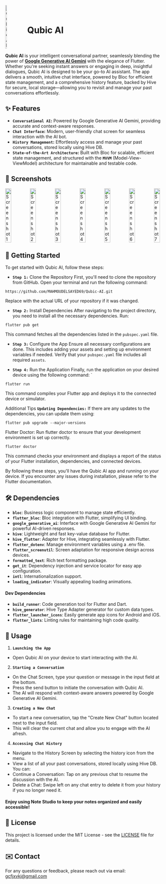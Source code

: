<div style="display: flex; align-items: center;">
 <img src="https://github.com/user-attachments/assets/7a182490-7e90-4083-930e-62d1f45c66d4" alt="Qubic AI" style="width: 10%; margin-right: 20px;">
  <h1>Qubic AI</h1>
</div>

**Qubic AI** is your intelligent conversational partner, seamlessly blending the power of [**Google Generative AI Gemini**](https://developers.generativeai.google/) with the elegance of Flutter. Whether you're seeking instant answers or engaging in deep, insightful dialogues, Qubic AI is designed to be your go-to AI assistant. The app delivers a smooth, intuitive chat interface, powered by Bloc for efficient state management, and a comprehensive history feature, backed by Hive for secure, local storage—allowing you to revisit and manage your past conversations effortlessly.
## ✨ Features

- **`Conversational AI`:** Powered by Google Generative AI Gemini, providing accurate and context-aware responses.
- **`Chat Interface`:** Modern, user-friendly chat screen for seamless interaction with the AI bot.
- **`History Management`:** Effortlessly access and manage your past conversations, stored locally using Hive DB.
- **`State-of-the-Art Architecture`:** Built with Bloc for scalable, efficient state management, and structured with the **`MVVM`** (Model-View-ViewModel) architecture for maintainable and testable code.


## 📱 Screenshots
<div style="display: flex; justify-content: space-between;">
  
  <img src="https://github.com/user-attachments/assets/66df802c-4500-44c7-8a35-5047da9db25b" alt="Screenshot 1" style="width: 24%;"/>
  <img src="https://github.com/user-attachments/assets/893a3a3b-0a88-4a44-8eba-0ebce4bb8503" alt="Screenshot 2" style="width: 24%;"/>
  <img src="https://github.com/user-attachments/assets/99432f04-3e82-4f72-b9b1-314df3d19e35" alt="Screenshot 3" style="width: 24%;"/>
  <img src="https://github.com/user-attachments/assets/8df971c4-a349-45b4-af49-5d45806fa7ae" alt="Screenshot 4" style="width: 24%;"/>
  <img src="https://github.com/user-attachments/assets/981aa5c3-5c81-4858-a7cc-98e51aeba3ef" alt="Screenshot 5" style="width: 24%;"/>
  <img src="https://github.com/user-attachments/assets/f56ab606-5658-45b7-af06-f3339b44e425" alt="Screenshot 6" style="width: 24%;"/>
  <img src="https://github.com/user-attachments/assets/9c463e01-4ac6-40d7-8dd7-deb480270194" alt="Screenshot 7" style="width: 24%;"/>
</div>

 
## 🚀 Getting Started

To get started with Qubic AI, follow these steps:

- **`Step 1:`** Clone the Repository
First, you'll need to clone the repository from GitHub. Open your terminal and run the following command:
```
https://github.com/MAHMOUDELSAYED69/Qubic-AI.git
```
Replace <repository-url> with the actual URL of your repository if it was changed.

- **`Step 2:`** Install Dependencies
After navigating to the project directory, you need to install all the necessary dependencies. Run:
```
flutter pub get
```
This command fetches all the dependencies listed in the `pubspec.yaml` file.

- **`Step 3:`** Configure the App
Ensure all necessary configurations are done. This includes adding your assets and setting up environment variables if needed. Verify that your `pubspec.yaml` file includes all required `assets`.

- **`Step 4:`** Run the Application
Finally, run the application on your desired device using the following command:
`
```
flutter run
```
This command compiles your Flutter app and deploys it to the connected device or simulator.

Additional Tips
**`Updating Dependencies:`** If there are any updates to the dependencies, you can update them using:
```
flutter pub upgrade --major-versions
```
Flutter Doctor: Run flutter doctor to ensure that your development environment is set up correctly.
```
flutter doctor
```
This command checks your environment and displays a report of the status of your Flutter installation, dependencies, and connected devices.

By following these steps, you'll have the Qubic AI app and running on your device. If you encounter any issues during installation, please refer to the Flutter documentation.

## 🛠 Dependencies
- **`bloc`**: Business logic component to manage state efficiently.
- **`flutter_bloc`**: Bloc integration with Flutter, simplifying UI binding.
- **`google_generative_ai`**: Interface with Google Generative AI Gemini for powerful AI-driven responses.
- **`hive`**: Lightweight and fast key-value database for Flutter.
- **`hive_flutter`**: Adapter for Hive, integrating seamlessly with Flutter.
- **`flutter_dotenv`**: Manage environment variables using a .env file.
- **`flutter_screenutil`**: Screen adaptation for responsive design across devices.
- **`formatted_text`**: Rich text formatting package.
- **`get_it`**: Dependency injection and service locator for easy app configuration.
- **`intl`**: Internationalization support.
- **`loading_indicator`**: Visually appealing loading animations.
#### Dev Dependencies
- **`build_runner`**: Code generation tool for Flutter and Dart.
- **`hive_generator`**: Hive Type Adapter generator for custom data types.
- **`flutter_launcher_icons`**: Easily generate app icons for Android and iOS.
- **`flutter_lints`**: Linting rules for maintaining high code quality.

## 🚀 Usage
1. **`Launching the App`**
- Open Qubic AI on your device to start interacting with the AI.
2. **`Starting a Conversation`**
- On the Chat Screen, type your question or message in the input field at the bottom.
- Press the send button to initiate the conversation with Qubic AI.
- The AI will respond with context-aware answers powered by Google Generative AI Gemini.
3. **`Creating a New Chat`**
- To start a new conversation, tap the "Create New Chat" button located next to the input field.
- This will clear the current chat and allow you to engage with the AI afresh.
4. **`Accessing Chat History`**
- Navigate to the History Screen by selecting the history icon from the menu.
- View a list of all your past conversations, stored locally using Hive DB.
You can:
- Continue a Conversation: Tap on any previous chat to resume the discussion with the AI.
- Delete a Chat: Swipe left on any chat entry to delete it from your history if you no longer need it.

#### Enjoy using Note Studio to keep your notes organized and easily accessible!

## 📄 License

This project is licensed under the MIT License - see the [LICENSE](LICENSE) file for details.

## ✉️ Contact

For any questions or feedback, please reach out via email: [gcfjxvkj@gmail.com](gcfjxvkj@gmail.com)
